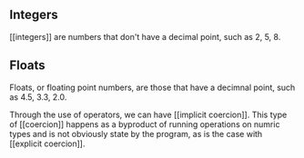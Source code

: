 ## Integers
[[integers]] are numbers that don't have a decimal point, such as 2, 5, 8.

## Floats
Floats, or floating point numbers, are those that have a decimnal point, such as 4.5, 3.3, 2.0.

Through the use of operators, we can have [[implicit coercion]]. This type of [[coercion]] happens as a byproduct of running operations on numric types and is not obviously state by the program, as is the case with [[explicit coercion]].

